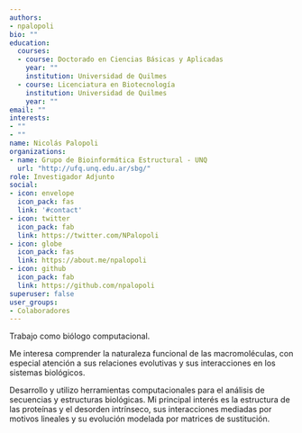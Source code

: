 ```yaml
---
authors:
- npalopoli
bio: ""
education:
  courses:
  - course: Doctorado en Ciencias Básicas y Aplicadas
    year: ""
    institution: Universidad de Quilmes
  - course: Licenciatura en Biotecnología
    institution: Universidad de Quilmes
    year: ""
email: ""
interests:
- ""
- ""
name: Nicolás Palopoli
organizations: 
- name: Grupo de Bioinformática Estructural - UNQ
  url: "http://ufq.unq.edu.ar/sbg/"
role: Investigador Adjunto
social:
- icon: envelope
  icon_pack: fas
  link: '#contact'
- icon: twitter
  icon_pack: fab
  link: https://twitter.com/NPalopoli
- icon: globe
  icon_pack: fas
  link: https://about.me/npalopoli
- icon: github
  icon_pack: fab
  link: https://github.com/npalopoli
superuser: false
user_groups:
- Colaboradores
---
```


Trabajo como biólogo computacional.

Me interesa comprender la naturaleza funcional de las macromoléculas, con especial atención a sus relaciones evolutivas y sus interacciones en los sistemas biológicos.

Desarrollo y utilizo herramientas computacionales para el análisis de secuencias y estructuras biológicas. Mi principal interés es la estructura de las proteínas y el desorden intrínseco, sus interacciones mediadas por motivos lineales y su evolución modelada por matrices de sustitución.
